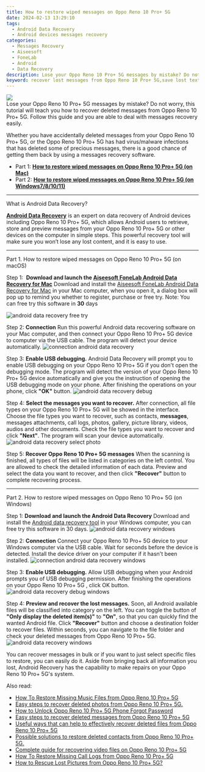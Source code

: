 ```yaml
---
title: How to restore wiped messages on Oppo Reno 10 Pro+ 5G
date: 2024-02-13 13:29:10
tags: 
  - Android Data Recovery
  - Android devices messages recovery
categories: 
  - Messages Recovery
  - Aiseesoft
  - FoneLab
  - Android
  - Data Recovery
description: Lose your Oppo Reno 10 Pro+ 5G messages by mistake? Do not worry, this tutorial will teach you how to recover deleted messages from Oppo Reno 10 Pro+ 5G. Follow this guide and you are able to deal with messages recovery easily.
keyword: recover lost messages from Oppo Reno 10 Pro+ 5G,save lost text messages on Oppo Reno 10 Pro+ 5G,Oppo Reno 10 Pro+ 5G messages retrieval,Recover deleted messages,restore deleted messages files on Oppo Reno 10 Pro+ 5G,save lost messages on Oppo Reno 10 Pro+ 5G,deletes messages of Oppo Reno 10 Pro+ 5G,Oppo Reno 10 Pro+ 5G messages disappear,how to restore your files from Oppo Reno 10 Pro+ 5G,get back deleted messages from Oppo Reno 10 Pro+ 5G android,Oppo Reno 10 Pro+ 5G reset but recover messages,how to recover deleted messages in Oppo Reno 10 Pro+ 5G
---
```


<img src="https://img0mobiles.techidaily.com/images/best-assets/devices/oppo/oppo-reno-10-proplus-5g/2.jpg" class="atpl-imgstyle"  />

<div class="atpl-content atpl-for-fonelab-android recover-messages">

<div class="atpl-post-description-part-1">
Lose your Oppo Reno 10 Pro+ 5G messages by mistake? Do not worry, this tutorial will teach you how to recover deleted messages from Oppo Reno 10 Pro+ 5G. Follow this guide and you are able to deal with messages recovery easily.
</div>




<div class="atpl-post-description-part-2">
<div class="tpl-content-sub-paragraph-normal">
  <p>
    Whether you have accidentally deleted messages from your Oppo Reno 10 Pro+ 5G, or the Oppo Reno 10 Pro+ 5G has had virus/malware infections that has deleted some of precious messages, there is a good chance of getting them back by using a messages recovery software.
  </p>
</div>
</div>

<ul>
  <li>Part 1: <strong><a href="#p1">How to restore wiped messages on Oppo Reno 10 Pro+ 5G (on Mac)</a></strong></li>
  <li>Part 2: <strong><a href="#p2">How to restore wiped messages on Oppo Reno 10 Pro+ 5G (on Windows7/8/10/11)</a></strong></li>
</ul>

<hr>
<div class="atpl-post-description-part-3">
<div class="tpl-content-sub-paragraph-title">
  What is Android Data Recovery?
</div>
<div class="tpl-content-sub-paragraph-content">
  <p>
      <a href="https://tools.techidaily.com/aiseesoft-android-data-recovery/" target="_blank" rel="noopener"><strong>Android Data Recovery</strong></a> is an expert on data recovery of Android devices including Oppo Reno 10 Pro+ 5G, which allows Android users to retrieve, store and preview messages from your Oppo Reno 10 Pro+ 5G or other devices on the computer in simple steps. This powerful recovery tool will make sure you won’t lose any lost content, and it is easy to use.
  </p>
</div>
</div>


<!-- Part 1 -->
<a id="p1" name="p1" ></a><hr>

<div>
  <span class="atpl-step-part-style">Part 1. How to restore wiped messages on Oppo Reno 10 Pro+ 5G (on macOS)</span>
</div>  

<span class="atpl-stepstyle-a"><span>Step 1: </span></span> <strong>Download and launch the <a href="https://tools.techidaily.com/aiseesoft-android-data-recovery-for-mac/" target="_blank" rel="noopener">Aiseesoft FoneLab Android Data Recovery for Mac</a></strong>
Download and install the <a href="https://tools.techidaily.com/aiseesoft-android-data-recovery-for-mac/" target="_blank" rel="noopener">Aiseesoft FoneLab Android Data Recovery for Mac</a> in your Mac computer, when you open it, a dialog box will pop up to remind you whether to register, purchase or free try.
Note: You can free try this software in <strong>30</strong> days

<img src="https://tools.techidaily.com/images/apps/aiseesoft/android-data-recovery/mac-free-try.png" class="atpl-imgstyle" alt="android data recovery free try" />

<span class="atpl-stepstyle-a"><span>Step 2: </span></span> <strong>Connection</strong>
Run this powerful Android data recovering software on your Mac computer, and then connect your Oppo Reno 10 Pro+ 5G device to computer via the USB cable. The program will detect your device automatically.
<img src="https://tools.techidaily.com/images/apps/aiseesoft/android-data-recovery/mac-connection-interface.jpg" class="atpl-imgstyle" alt="connection android data recovery" />

<span class="atpl-stepstyle-a"><span>Step 3: </span></span> <strong>Enable USB debugging.</strong>
Android Data Recovery will prompt you to enable USB debugging on your Oppo Reno 10 Pro+ 5G  if you don't open the debugging mode. The program will detect the version of your Oppo Reno 10 Pro+ 5G device automatically and give you the instruction of opening the USB debugging mode on your phone. After finishing the operations on your phone, click <strong>"OK"</strong> button.
<img src="https://tools.techidaily.com/images/apps/aiseesoft/android-data-recovery/mac-android-usb-debug.jpg"  class="atpl-imgstyle" alt="android data recovery debug" />

<span class="atpl-stepstyle-a"><span>Step 4: </span></span> <strong>Select the messages you want to recover.</strong>
After connection, all file types on your Oppo Reno 10 Pro+ 5G will be showed in the interface. Choose the file types you want to recover, such as contacts, <strong>messages</strong>, messages attachments, call logs, photos, gallery, picture library, videos, audios and other documents. Check the file types you want to recover and click  <b>"Next"</b>. The program will scan your device automatically.
<img src="https://tools.techidaily.com/images/apps/aiseesoft/android-data-recovery/mac-choose-type-messages.jpg" class="atpl-imgstyle" alt="android data recovery select photo" />

<span class="atpl-stepstyle-a"><span>Step 5: </span></span> <strong>Recover Oppo Reno 10 Pro+ 5G messages</strong>
When the scanning is finished, all types of files will be listed in categories on the left control. You are allowed to check the detailed information of each data. Preview and select the data you want to recover, and then click <b>"Recover"</b> button to complete recovering process.

<a id="p2" name="p2"></a><hr>

<div class="atpl-step-part-style">Part 2. How to restore wiped messages on Oppo Reno 10 Pro+ 5G (on Windows)</div>

<span class="atpl-stepstyle-a"><span>Step 1: </span></span> <strong>Download and launch the Android Data Recovery</strong>
Download and install the <a href="https://tools.techidaily.com/aiseesoft-android-data-recovery-for-win/" target="_blank" rel="noopener">Android data recovery tool</a> in your Windows computer, you can free try this software in 30 days.
<img src="https://tools.techidaily.com/images/apps/aiseesoft/android-data-recovery/win-start-interface.png"  class="atpl-imgstyle" alt="android data recovery windows" />

<span class="atpl-stepstyle-a"><span>Step 2: </span></span> <strong>Connection</strong>
Connect your Oppo Reno 10 Pro+ 5G device to your Windows computer via the USB cable. Wait for seconds before the device is detected. Install the device driver on your computer if it hasn't been installed.
<img src="https://tools.techidaily.com/images/apps/aiseesoft/android-data-recovery/win-connection-interface.png" class="atpl-imgstyle" alt="connection android data recovery windows" />

<span class="atpl-stepstyle-a"><span>Step 3: </span></span> <strong>Enable USB debugging.</strong>
Allow USB debugging when your Android prompts you of USB debugging permission. After finishing the operations on your Oppo Reno 10 Pro+ 5G , click OK button.
<img src="https://tools.techidaily.com/images/apps/aiseesoft/android-data-recovery/win-android-usb-debug.png" class="atpl-imgstyle" alt="android data recovery debug windows" />

<span class="atpl-stepstyle-a"><span>Step 4: </span></span> <strong>Preview and recover the lost messages.</strong>
Soon, all Android available files will be classified into category on the left. You can toggle the button of <b>"Only display the deleted item(s)"</b> to <b>"On"</b>, so that you can quickly find the wanted Android file. Click <b>"Recover"</b> button and choose a destination folder to recover files. Within seconds, you can navigate to the file folder and check your deleted messages from Oppo Reno 10 Pro+ 5G.
<img src="https://tools.techidaily.com/images/apps/aiseesoft/android-data-recovery/win-recover-messages.jpg" class="atpl-imgstyle" alt="android data recovery windows" />

<div class="atpl-post-description-part-4">
<div class="tpl-content-sub-paragraph-normal">
    <p>
        You can recover messages in bulk or if you want to just select specific files to restore, you can easily do it. Aside from bringing back all information you lost, Android Recovery has the capability to make repairs on your Oppo Reno 10 Pro+ 5G's system.
    </p>
</div>
</div>

<ins class="adsbygoogle"
     style="display:block"
     data-ad-client="ca-pub-7571918770474297"
     data-ad-slot="8358498916"
     data-ad-format="auto"
     data-full-width-responsive="true"></ins>

<span class="atpl-alsoreadstyle">Also read:</span>
<div><ul>
<li><a href="/how-to-restore-missing-music-files-from-oppo-reno-10-proplus-5g-by-fonelab-android-recover-music/" target="_blank" rel="noopener"><u>How To  Restore Missing Music Files from Oppo Reno 10 Pro+ 5G</u></a></li>
<li><a href="/easy-steps-to-recover-deleted-photos-from-oppo-reno-10-proplus-5g-by-fonelab-android-recover-photos/" target="_blank" rel="noopener"><u>Easy steps to recover deleted photos from Oppo Reno 10 Pro+ 5G.</u></a></li>
<li><a href="/how-to-unlock-oppo-reno-10-proplus-5g-phone-forgot-password-by-drfone-android-unlock-android-unlock/" target="_blank" rel="noopener"><u>How to Unlock Oppo Reno 10 Pro+ 5G Phone Forgot Password</u></a></li>
<li><a href="/easy-steps-to-recover-deleted-messages-from-oppo-reno-10-proplus-5g-by-fonelab-android-recover-messages/" target="_blank" rel="noopener"><u>Easy steps to recover deleted messages from Oppo Reno 10 Pro+ 5G</u></a></li>
<li><a href="/useful-ways-that-can-help-to-effectively-recover-deleted-files-from-oppo-reno-10-proplus-5g-by-fonelab-android-recover-data/" target="_blank" rel="noopener"><u>Useful ways that can help to effectively recover deleted files from Oppo Reno 10 Pro+ 5G</u></a></li>
<li><a href="/possible-solutions-to-restore-deleted-contacts-from-oppo-reno-10-proplus-5g-by-fonelab-android-recover-contacts/" target="_blank" rel="noopener"><u>Possible solutions to restore deleted contacts from Oppo Reno 10 Pro+ 5G.</u></a></li>
<li><a href="/complete-guide-for-recovering-video-files-on-oppo-reno-10-proplus-5g-by-fonelab-android-recover-video/" target="_blank" rel="noopener"><u>Complete guide for recovering video files on Oppo Reno 10 Pro+ 5G</u></a></li>
<li><a href="/how-to-restore-missing-call-logs-from-oppo-reno-10-proplus-5g-by-fonelab-android-recover-call-logs/" target="_blank" rel="noopener"><u>How To  Restore Missing Call Logs from Oppo Reno 10 Pro+ 5G</u></a></li>
<li><a href="/how-to-rescue-lost-pictures-from-oppo-reno-10-proplus-5g-by-fonelab-android-recover-pictures/" target="_blank" rel="noopener"><u>How to Rescue Lost Pictures from Oppo Reno 10 Pro+ 5G?</u></a></li>
</ul></div>

</div>
